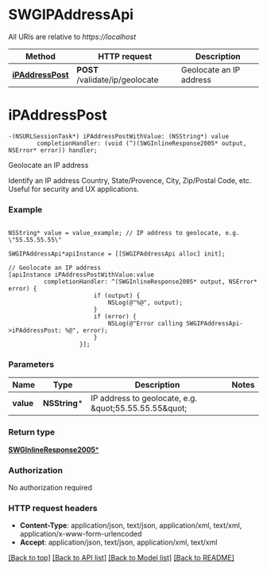 # SWGIPAddressApi

All URIs are relative to *https://localhost*

Method | HTTP request | Description
------------- | ------------- | -------------
[**iPAddressPost**](SWGIPAddressApi.md#ipaddresspost) | **POST** /validate/ip/geolocate | Geolocate an IP address


# **iPAddressPost**
```objc
-(NSURLSessionTask*) iPAddressPostWithValue: (NSString*) value
        completionHandler: (void (^)(SWGInlineResponse2005* output, NSError* error)) handler;
```

Geolocate an IP address

Identify an IP address Country, State/Provence, City, Zip/Postal Code, etc.  Useful for security and UX applications.

### Example 
```objc

NSString* value = value_example; // IP address to geolocate, e.g. \"55.55.55.55\"

SWGIPAddressApi*apiInstance = [[SWGIPAddressApi alloc] init];

// Geolocate an IP address
[apiInstance iPAddressPostWithValue:value
          completionHandler: ^(SWGInlineResponse2005* output, NSError* error) {
                        if (output) {
                            NSLog(@"%@", output);
                        }
                        if (error) {
                            NSLog(@"Error calling SWGIPAddressApi->iPAddressPost: %@", error);
                        }
                    }];
```

### Parameters

Name | Type | Description  | Notes
------------- | ------------- | ------------- | -------------
 **value** | **NSString***| IP address to geolocate, e.g. \&quot;55.55.55.55\&quot; | 

### Return type

[**SWGInlineResponse2005***](SWGInlineResponse2005.md)

### Authorization

No authorization required

### HTTP request headers

 - **Content-Type**: application/json, text/json, application/xml, text/xml, application/x-www-form-urlencoded
 - **Accept**: application/json, text/json, application/xml, text/xml

[[Back to top]](#) [[Back to API list]](../README.md#documentation-for-api-endpoints) [[Back to Model list]](../README.md#documentation-for-models) [[Back to README]](../README.md)

